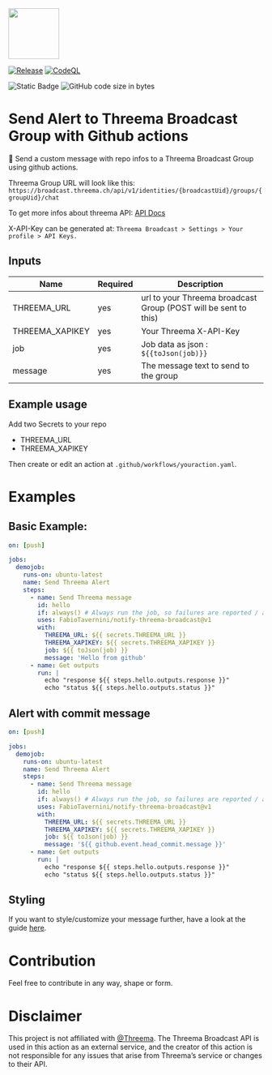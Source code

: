 <img height="100" width="100" src="https://cdn.simpleicons.org/threema" />

<br>

[![Release](https://github.com/FabioTavernini/notify-threema-broadcast/actions/workflows/release.yaml/badge.svg?branch=main)](https://github.com/FabioTavernini/notify-threema-broadcast/actions/workflows/release.yaml)
[![CodeQL](https://github.com/FabioTavernini/notify-threema-broadcast/actions/workflows/github-code-scanning/codeql/badge.svg)](https://github.com/FabioTavernini/notify-threema-broadcast/actions/workflows/github-code-scanning/codeql)

![Static Badge](https://img.shields.io/github/license/FabioTavernini/notify-threema-broadcast)
![GitHub code size in bytes](https://img.shields.io/github/languages/code-size/FabioTavernini/notify-threema-broadcast)

# Send Alert to Threema Broadcast Group with Github actions

:bell: Send a custom message with repo infos to a Threema Broadcast Group using github actions.

Threema Group URL will look like this:
`https://broadcast.threema.ch/api/v1/identities/{broadcastUid}/groups/{groupUid}/chat`

To get more infos about threema API:
[API Docs](https://broadcast.threema.ch/en/api-doc)

X-API-Key can be generated at:
`Threema Broadcast > Settings > Your profile > API Keys.`

## Inputs

| Name            | Required | Description                                                     |
|-----------------|----------|-----------------------------------------------------------------|
| THREEMA_URL     | yes      | url to your Threema broadcast Group (POST will be sent to this) |
| THREEMA_XAPIKEY | yes      | Your Threema X-API-Key                                          |
| job             | yes      | Job data as json : `${{toJson(job)}}`                           |
| message         | yes      | The message text to send to the group                           |

## Example usage

Add two Secrets to your repo

- THREEMA_URL
- THREEMA_XAPIKEY

Then create or edit an action at `.github/workflows/youraction.yaml`.

# Examples

## Basic Example:

```yaml
on: [push]

jobs:
  demojob:
    runs-on: ubuntu-latest
    name: Send Threema Alert
    steps:
      - name: Send Threema message
        id: hello
        if: always() # Always run the job, so failures are reported / alerted.
        uses: FabioTavernini/notify-threema-broadcast@v1
        with:
          THREEMA_URL: ${{ secrets.THREEMA_URL }}
          THREEMA_XAPIKEY: ${{ secrets.THREEMA_XAPIKEY }}
          job: ${{ toJson(job) }}
          message: 'Hello from github'
      - name: Get outputs
        run: |
          echo "response ${{ steps.hello.outputs.response }}"
          echo "status ${{ steps.hello.outputs.status }}"
```

## Alert with commit message

```yaml
on: [push]

jobs:
  demojob:
    runs-on: ubuntu-latest
    name: Send Threema Alert
    steps:
      - name: Send Threema message
        id: hello
        if: always() # Always run the job, so failures are reported / alerted.
        uses: FabioTavernini/notify-threema-broadcast@v1
        with:
          THREEMA_URL: ${{ secrets.THREEMA_URL }}
          THREEMA_XAPIKEY: ${{ secrets.THREEMA_XAPIKEY }}
          job: ${{ toJson(job) }}
          message: '${{ github.event.head_commit.message }}'
      - name: Get outputs
        run: |
          echo "response ${{ steps.hello.outputs.response }}"
          echo "status ${{ steps.hello.outputs.status }}"
```

## Styling

If you want to style/customize your message further, have a look at the guide [here](https://threema.ch/en/faq/markup).

# Contribution

Feel free to contribute in any way, shape or form.

# Disclaimer

This project is not affiliated with [@Threema](https://github.com/Threema-ch). The Threema Broadcast API is used in this action as an external service, and the creator of this action is not responsible for any issues that arise from Threema’s service or changes to their API.
